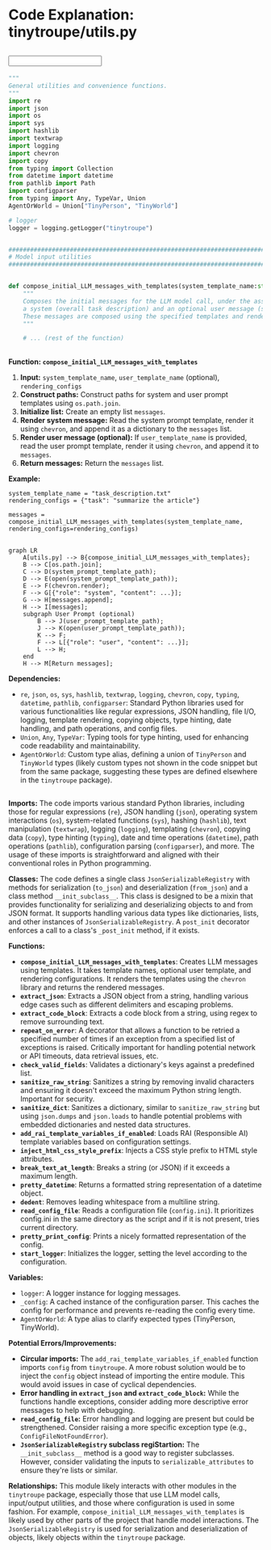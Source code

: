 # Code Explanation: tinytroupe/utils.py

## <input code>

```python
"""
General utilities and convenience functions.
"""
import re
import json
import os
import sys
import hashlib
import textwrap
import logging
import chevron
import copy
from typing import Collection
from datetime import datetime
from pathlib import Path
import configparser
from typing import Any, TypeVar, Union
AgentOrWorld = Union["TinyPerson", "TinyWorld"]

# logger
logger = logging.getLogger("tinytroupe")


################################################################################
# Model input utilities
################################################################################


def compose_initial_LLM_messages_with_templates(system_template_name:str, user_template_name:str=None, rendering_configs:dict={}) -> list:
    """
    Composes the initial messages for the LLM model call, under the assumption that it always involves 
    a system (overall task description) and an optional user message (specific task description). 
    These messages are composed using the specified templates and rendering configurations.
    """

    # ... (rest of the function)
```

## <algorithm>

**Function: `compose_initial_LLM_messages_with_templates`**

1. **Input:** `system_template_name`, `user_template_name` (optional), `rendering_configs`
2. **Construct paths:** Construct paths for system and user prompt templates using `os.path.join`.
3. **Initialize list:** Create an empty list `messages`.
4. **Render system message:** Read the system prompt template, render it using `chevron`, and append it as a dictionary to the `messages` list.
5. **Render user message (optional):** If `user_template_name` is provided, read the user prompt template, render it using `chevron`, and append it to `messages`.
6. **Return messages:** Return the `messages` list.

**Example:**

```
system_template_name = "task_description.txt"
rendering_configs = {"task": "summarize the article"}

messages = compose_initial_LLM_messages_with_templates(system_template_name, rendering_configs=rendering_configs)
```


## <mermaid>

```mermaid
graph LR
    A[utils.py] --> B{compose_initial_LLM_messages_with_templates};
    B --> C[os.path.join];
    C --> D(system_prompt_template_path);
    D --> E(open(system_prompt_template_path));
    E --> F(chevron.render);
    F --> G[{"role": "system", "content": ...}];
    G --> H[messages.append];
    H --> I[messages];
    subgraph User Prompt (optional)
        B --> J(user_prompt_template_path);
        J --> K(open(user_prompt_template_path));
        K --> F;
        F --> L[{"role": "user", "content": ...}];
        L --> H;
    end
    H --> M[Return messages];
```

**Dependencies:**

- `re`, `json`, `os`, `sys`, `hashlib`, `textwrap`, `logging`, `chevron`, `copy`, `typing`, `datetime`, `pathlib`, `configparser`: Standard Python libraries used for various functionalities like regular expressions, JSON handling, file I/O, logging, template rendering, copying objects, type hinting, date handling, and path operations, and config files.
- `Union`, `Any`, `TypeVar`: Typing tools for type hinting, used for enhancing code readability and maintainability.
- `AgentOrWorld`: Custom type alias, defining a union of `TinyPerson` and `TinyWorld` types (likely custom types not shown in the code snippet but from the same package, suggesting these types are defined elsewhere in the `tinytroupe` package).


## <explanation>

**Imports:** The code imports various standard Python libraries, including those for regular expressions (`re`), JSON handling (`json`), operating system interactions (`os`), system-related functions (`sys`), hashing (`hashlib`), text manipulation (`textwrap`), logging (`logging`), templating (`chevron`), copying data (`copy`), type hinting (`typing`), date and time operations (`datetime`), path operations (`pathlib`), configuration parsing (`configparser`), and more.  The usage of these imports is straightforward and aligned with their conventional roles in Python programming.


**Classes:** The code defines a single class `JsonSerializableRegistry` with methods for serialization (`to_json`) and deserialization (`from_json`) and a class method `__init_subclass__`. This class is designed to be a mixin that provides functionality for serializing and deserializing objects to and from JSON format. It supports handling various data types like dictionaries, lists, and other instances of `JsonSerializableRegistry`. A `post_init` decorator enforces a call to a class's `_post_init` method, if it exists.

**Functions:**

- **`compose_initial_LLM_messages_with_templates`**: Creates LLM messages using templates. It takes template names, optional user template, and rendering configurations. It renders the templates using the `chevron` library and returns the rendered messages.
- **`extract_json`**: Extracts a JSON object from a string, handling various edge cases such as different delimiters and escaping problems.
- **`extract_code_block`**: Extracts a code block from a string, using regex to remove surrounding text.
- **`repeat_on_error`**: A decorator that allows a function to be retried a specified number of times if an exception from a specified list of exceptions is raised.  Critically important for handling potential network or API timeouts, data retrieval issues, etc.
- **`check_valid_fields`**: Validates a dictionary's keys against a predefined list.
- **`sanitize_raw_string`**: Sanitizes a string by removing invalid characters and ensuring it doesn't exceed the maximum Python string length. Important for security.
- **`sanitize_dict`**: Sanitizes a dictionary, similar to `sanitize_raw_string` but using `json.dumps` and `json.loads` to handle potential problems with embedded dictionaries and nested data structures.
- **`add_rai_template_variables_if_enabled`**: Loads RAI (Responsible AI) template variables based on configuration settings.
- **`inject_html_css_style_prefix`**: Injects a CSS style prefix to HTML style attributes.
- **`break_text_at_length`**: Breaks a string (or JSON) if it exceeds a maximum length.
- **`pretty_datetime`**: Returns a formatted string representation of a datetime object.
- **`dedent`**: Removes leading whitespace from a multiline string.
- **`read_config_file`**: Reads a configuration file (`config.ini`). It prioritizes config.ini in the same directory as the script and if it is not present, tries current directory.
- **`pretty_print_config`**: Prints a nicely formatted representation of the config.
- **`start_logger`**: Initializes the logger, setting the level according to the configuration.

**Variables:**
- `logger`: A logger instance for logging messages.
- `_config`: A cached instance of the configuration parser. This caches the config for performance and prevents re-reading the config every time.
- `AgentOrWorld`: A type alias to clarify expected types (TinyPerson, TinyWorld).


**Potential Errors/Improvements:**

- **Circular imports:** The `add_rai_template_variables_if_enabled` function imports `config` from `tinytroupe`.  A more robust solution would be to inject the `config` object instead of importing the entire module. This would avoid issues in case of cyclical dependencies.
- **Error handling in `extract_json` and `extract_code_block`:**  While the functions handle exceptions, consider adding more descriptive error messages to help with debugging.
- **`read_config_file`:** Error handling and logging are present but could be strengthened.  Consider raising a more specific exception type (e.g., `ConfigFileNotFoundError`).
- **`JsonSerializableRegistry` subclass regiStartion:**  The `__init_subclass__` method is a good way to register subclasses. However, consider validating the inputs to `serializable_attributes` to ensure they're lists or similar.


**Relationships:** This module likely interacts with other modules in the `tinytroupe` package, especially those that use LLM model calls, input/output utilities, and those where configuration is used in some fashion.  For example, `compose_initial_LLM_messages_with_templates` is likely used by other parts of the project that handle model interactions.  The `JsonSerializableRegistry` is used for serialization and deserialization of objects, likely objects within the `tinytroupe` package.


```
